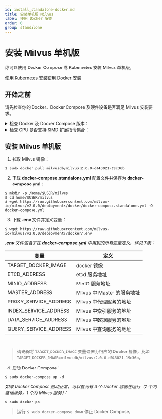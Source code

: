 ```yaml
---
id: install_standalone-docker.md
title: 安装单机版 Milvus
label: 使用 Docker 安装
order: 0
group: standalone
---
```


# 安装 Milvus 单机版
你可以使用 Docker Compose 或 Kubernetes 安装 Milvus 单机版。
<div class="tab-wrapper"><a href="install_standalone-helm.md" class=''>使用 Kubernetes 安装</a><a href="install_standalone-docker.md" class='active '>使用 Docker 安装</a></div>


## 开始之前

请先检查你的 Docker、Docker Compose 及硬件设备是否满足 Milvus 安装要求。

<details><summary>检查 Docker 及 Docker Compose 版本：</summary>

<div class="alert note">
建议使用 Docker Compose 安装 Milvus 单机版。
</div>

- 运行 `$ sudo docker info` 确认 Docker 版本。建议使用 19.03 或以上版本。

> 安装 Docker 步骤见 [Docker CE/EE 官方安装说明](https://docs.docker.com/get-docker/)。

- 运行 `$ sudo docker-compose version` 确认 Docker Compose 版本。建议使用 1.25.1 或以上版本。 

> 安装 Docker Compose 步骤见 [Docker Compose 官方安装说明](https://docs.docker.com/compose/install/)。
</details>

<details><summary>检查 CPU 是否支持 SIMD 扩展指令集合：</summary>

Milvus 在构建索引和查询向量时依赖 CPU 对 SIMD (Single Instruction Multiple Data) 扩展指令集合的支持。请确保运行 Milvus 的 CPU 至少支持以下一种 SIMD 指令集合：

- SSE4.2
- AVX
- AVX2
- AVX512

使用 lscpu 命令以检查 CPU 是否支持特定 SIMD 指令集合：
```
$ lscpu | grep -e sse4_2 -e avx -e avx2 -e avx512
```

</details>



## 安装 Milvus 单机版


1. 拉取 Milvus 镜像：
```
$ sudo docker pull milvusdb/milvus:2.0.0-d043021-19c36b
```
2. 下载 **docker-compose.standalone.yml** 配置文件并保存为 **docker-compose.yml**：

```
$ mkdir -p /home/$USER/milvus
$ cd home/$USER/milvus
$ wget https://raw.githubusercontent.com/milvus-io/milvus/v2.0.0/deployments/docker/docker-compose.standalone.yml -O docker-compose.yml
```
3. 下载 **.env** 文件并定义变量：
```
$ wget https://raw.githubusercontent.com/milvus-io/milvus/v2.0.0/deployments/docker/.env
```
***.env** 文件包含了在 **docker-compose.yml** 中用到的所有变量定义，详见下表：*

| 变量      | 定义 |
| ----------- | ----------- |
| TARGET_DOCKER_IMAGE         | docker 镜像       |
| ETCD_ADDRESS   | 	etcd 服务地址        |
| MINIO_ADDRESS      | MinIO 服务地址       |
| MASTER_ADDRESS   | Milvus 中 Master 的服务地址       |
| PROXY_SERVICE_ADDRESS      | Milvus 中代理服务的地址    |
| INDEX_SERVICE_ADDRESS   | Milvus 中索引服务的地址      |
| DATA_SERVICE_ADDRESS      | Milvus 中数据服务的地址      |
| QUERY_SERVICE_ADDRESS   | Milvus 中查询服务的地址       |

<br/>

> 请确保将 `TARGET_DOCKER_IMAGE` 变量设置为相应的 Docker 镜像，比如 `TARGET_DOCKER_IMAGE=milvusdb/milvus:2.0.0-d043021-19c36b`。


4. 启动 Docker Compose：
```
$ sudo docker-compose up -d 
```

*如果 Docker Compose 启动正常，可以看到有 3 个 Docker 容器在运行（2 个为基础服务，1 个为 Milvus 服务）：*
```
$ sudo docker ps 
```

> 运行 `$ sudo docker-compose down` 停止 Docker Compose。
